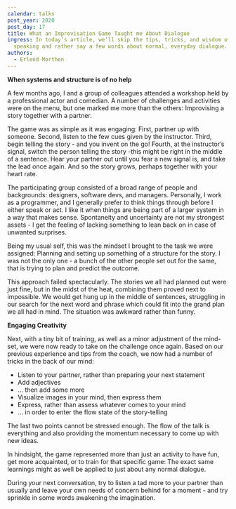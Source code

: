```yaml
---
calendar: talks
post_year: 2020
post_day: 17
title: What an Improvisation Game Taught me About Dialogue
ingress: In today’s article, we’ll skip the tips, tricks, and wisdom of public
  speaking and rather say a few words about normal, everyday dialogue.
authors:
  - Erlend Morthen
---
```

**When systems and structure is of no help**

A few months ago, I and a group of colleagues attended a workshop held by a professional actor and comedian. A number of challenges and activities were on the menu, but one marked me more than the others: Improvising a story together with a partner.

The game was as simple as it was engaging: First, partner up with someone. Second, listen to the few cues given by the instructor. Third, begin telling the story - and you invent on the go! Fourth, at the instructor’s signal, switch the person telling the story -this might be right in the middle of a sentence. Hear your partner out until you fear a new signal is, and take the lead once again. And so the story grows, perhaps together with your heart rate.

The participating group consisted of a broad range of people and backgrounds: designers, software devs, and managers. Personally, I work as a programmer, and I generally prefer to think things through before I either speak or act. I like it when things are being part of a larger system in a way that makes sense. Spontaneity and uncertainty are not my strongest assets - I get the feeling of lacking something to lean back on in case of unwanted surprises.

Being my usual self, this was the mindset I brought to the task we were assigned: Planning and setting up something of a structure for the story. I was not the only one - a bunch of the other people set out for the same, that is trying to plan and predict the outcome. 

This approach failed spectacularly. The stories we all had planned out were just fine, but in the midst of the heat, combining them proved next to impossible. We would get hung up in the middle of sentences, struggling in our search for the next word and phrase which could fit into the grand plan we all had in mind. The situation was awkward rather than funny.

**Engaging Creativity**

Next, with a tiny bit of training, as well as a minor adjustment of the mind-set, we were now ready to take on the challenge once again. Based on our previous experience and tips from the coach, we now had a number of tricks in the back of our mind:

* Listen to your partner, rather than preparing your next statement
* Add adjectives
* … then add some more
* Visualize images in your mind, then express them
* Express, rather than assess whatever comes to your mind
* … in order to enter the flow state of the story-telling

The last two points cannot be stressed enough. The flow of the talk is everything and also providing the momentum necessary to come up with new ideas.

In hindsight, the game represented more than just an activity to have fun, get more acquainted, or to train for that specific game: The exact same learnings might as well be applied to just about any normal dialogue. 

During your next conversation, try to listen a tad more to your partner than usually and leave your own needs of concern behind for a moment - and try sprinkle in some words awakening the imagination.